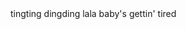 <!DOCTYPE html>
<html lang="en">
<head>tingting
    <meta charset="UTF-8">
    <title>Title</title>
</head>dingding
<body>lala

</body>
baby's gettin' tired
</html>
